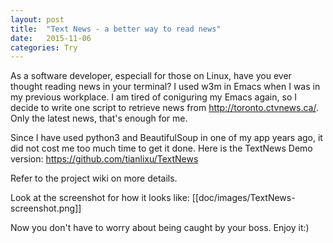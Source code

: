 ```yaml
---
layout: post
title:  "Text News - a better way to read news"
date:   2015-11-06
categories: Try
---
```

As a software developer, especiall for those on Linux, have you ever thought reading news in your terminal? I used w3m in Emacs when I was in my previous workplace. I am tired of coniguring my Emacs again, so I decide to write one script to retrieve news from http://toronto.ctvnews.ca/. Only the latest news, that's enough for me.

Since I have used python3 and BeautifulSoup in one of my app years ago, it did not cost me too much time to get it done.
Here is the TextNews Demo version: https://github.com/tianlixu/TextNews

Refer to the project wiki on more details.

Look at the screenshot for how it looks like: [[doc/images/TextNews-screenshot.png]]

Now you don't have to worry about being caught by your boss. Enjoy it:)
